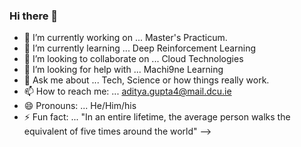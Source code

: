 ### Hi there 👋

- 🔭 I’m currently working on ... Master's Practicum.
- 🌱 I’m currently learning ... Deep Reinforcement Learning
- 👯 I’m looking to collaborate on ... Cloud Technologies
- 🤔 I’m looking for help with ... Machi9ne Learning
- 💬 Ask me about ... Tech, Science or how things really work. 
- 📫 How to reach me: ... aditya.gupta4@mail.dcu.ie
- 😄 Pronouns: ... He/Him/his
- ⚡ Fun fact: ... "In an entire lifetime, the average person walks the equivalent of five times around the world"
-->
